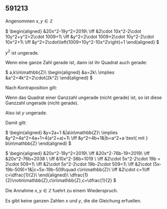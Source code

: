 ## 591213

Angenommen $x,y \in \mathbb{Z}$

$
\begin{aligned}
&20x^2-19y^2=2019\\
\iff &2\cdot 10x^2-2\cdot 10y^2+y^2=2\cdot 1009+1\\
\iff &y^2=2\cdot 1009+2\cdot 10y^2-2\cdot 10x^2+1\\
\iff &y^2=2\cdot\left(1009+10y^2-10x^2\right)+1 
\end{aligned}
$

$y^2$ ist ungerade.

Wenn eine ganze Zahl gerade ist, dann ist ihr Quadrat auch gerade:

$
a,k\in\mathbb{Z}\\
\begin{aligned}
&a=2k\\
\implies &a^2=4k^2=2\cdot(2k^2)
\end{aligned}
$

Nach Kontraposition gilt:

Wenn das Quadrat einer Ganzzahl ungerade (nicht gerade) ist, so ist diese Ganzzahl ungerade (nicht gerade).

Also ist $y$ ungerade.

Damit gilt:

$
\begin{aligned}
&y=2a+1 &|a\in\mathbb{Z}\\
\implies &y^2=4a^2+4a+1=4(a^2+a)+1\\
\iff &y^2=4b+1&|b=a^2+a \text{ mit } b\in\mathbb{Z}
\end{aligned}
$

$
\begin{aligned}
&20x^2-19y^2=2019\\
\iff &20x^2-76b-19=2019\\
\iff &20x^2-76b=2038 \\
\iff &10x^2-38b=1019 \\
\iff &2\cdot 5x^2-2\cdot 19b = 2\cdot 509+1\\
\iff &2\cdot 5x^2-2\cdot 19b-2\cdot 509=1\\
\iff &2\cdot (5x-19b-509)=1&|c=5x-19b-509\quad c\in\mathbb{Z}\\
\iff &2\cdot c=1\iff c=\dfrac{1}{2}\\
\end{aligned}\\
\dfrac{1}{2}\notin\mathbb{Z},c\in\mathbb{Z},c=\dfrac{1}{2}
$

Die Annahme $x,y \in \mathbb{Z}$ fuehrt zu einem Wiederspruch.

Es gibt keine ganzen Zahlen $x$ und $y$, die die Gleichung erfuellen.